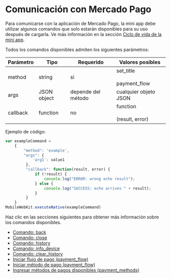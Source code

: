 # Comunicación con Mercado Pago

Para comunicarse con la aplicación de Mercado Pago, la mini app debe utilizar algunos comandos que solo estarán disponibles para su uso después de cargarla. Ve más información en la sección [Ciclo de vida de la mini app](/developers/es/docs/mini-apps/introduction/lifecycle).

Todos los comandos disponibles admiten los siguientes parámetros:

| Parámetro | Tipo | Requerido | Valores posibles |
| --- | --- | --- | --- |
| method | string | si | set_title <br><br> payment_flow | 
| args | JSON object  | depende del método | cualquier objeto JSON | 
| callback | function | no | function <br><br> (result, error) | 

Ejemplo de código:

```javascript
var exampleCommand =
    {
        "method": 'example',
        "args": {
            'arg1': value1
         },
         "callback": function(result, error) {
             if (!result) {
                 console.log("ERROR: wrong echo result");
             } else {
                 console.log("SUCCESS: echo arrives " + result);
             }
         }
    }
MobileWebKit.executeNative(exampleCommand)
```

Haz clic en las secciones siguientes para obtener más información sobre los comandos disponibles.

* [Comando: back](/developers/es/docs/mini-apps/comunication-mercado-pago/commands#bookmark_comando:_back) 
* [Comando: close](/developers/es/docs/mini-apps/comunication-mercado-pago/commands#bookmark_comando:_close)
* [Comando: history](/developers/es/docs/mini-apps/comunication-mercado-pago/commands#bookmark_comando:_history)
* [Comando: info_device](/developers/es/docs/mini-apps/comunication-mercado-pago/commands#bookmark_comando:_info_device)
* [Comando: clear_history](/developers/es/docs/mini-apps/comunication-mercado-pago/commands#bookmark_comando:_clear_history)
* [Iniciar flujo de pago (payment_flow)](/developers/es/docs/mini-apps/comunication-mercado-pago/commands#bookmark_iniciar_flujo_de_pago_(payment_flow))
* [Iniciar método de pago (payment_flow)](/developers/es/docs/mini-apps/comunication-mercado-pago/commands#bookmark_iniciar_método_de_pago_(payment_flow))
* [Ingresar métodos de pagos disponibles (payment_methods)](/developers/es/docs/mini-apps/comunication-mercado-pago/commands#bookmark_ingresar_métodos_de_pagos_disponibles_(payment_methods))